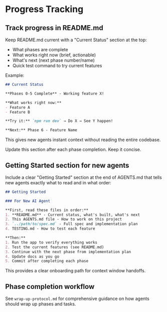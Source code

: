 # Progress Tracking

## Track progress in README.md

Keep README.md current with a "Current Status" section at the top:
- What phases are complete
- What works right now (brief, actionable)
- What's next (next phase number/name)
- Quick test command to try current features

Example:
```markdown
## Current Status

**Phases 0-5 Complete** - Working feature X!

**What works right now:**
- Feature A
- Feature B

**Try it:** `npm run dev` → Do X → See Y happen!

**Next:** Phase 6 - Feature Name
```

This gives new agents instant context without reading the entire codebase.

Update this section after each phase completion. Keep it concise.

## Getting Started section for new agents

Include a clear "Getting Started" section at the end of AGENTS.md that tells new agents exactly what to read and in what order:

```markdown
## Getting Started

### For New AI Agent

**First, read these files in order:**
1. **README.md** - Current status, what's built, what's next
2. This AGENTS.md file - How to work on this project
3. `../path/to/spec.md` - Full spec and implementation plan
4. TESTING.md - How to test each feature

**Then:**
1. Run the app to verify everything works
2. Test the current features (see README.md)
3. Continue with the next phase from implementation plan
4. Update docs as you go
5. Commit after completing each phase
```

This provides a clear onboarding path for context window handoffs.

## Phase completion workflow

See `wrap-up-protocol.md` for comprehensive guidance on how agents should wrap up phases and tasks.

